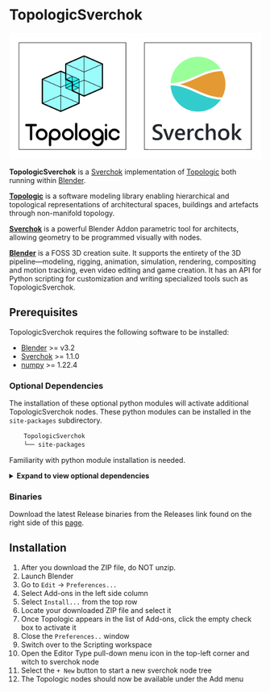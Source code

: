 # TopologicSverchok

![TopologicSververchok-logo](assets/TopologicSverchok-Logo-500x250.png)

**TopologicSverchok** is a [Sverchok](http://nortikin.github.io/sverchok/) implementation of [Topologic](https://topologic.app) both running within [Blender](https://www.blender.org/).

[**Topologic**](https://topologic.app/) is a software modeling library enabling hierarchical and topological representations of architectural spaces, buildings and artefacts through non-manifold topology. 

[**Sverchok**](http://nortikin.github.io/sverchok/) is a powerful Blender Addon parametric tool for architects, allowing geometry to be programmed visually with nodes. 

[**Blender**]() is a FOSS 3D creation suite. It supports the entirety of the 3D pipeline—modeling, rigging, animation, simulation, rendering, compositing and motion tracking, even video editing and game creation. It has an API for Python scripting for customization and writing specialized tools such as TopologicSverchok.

## Prerequisites

TopologicSverchok requires the following software to be installed:

* [Blender](https://www.blender.org/) >= v3.2
* [Sverchok](https://github.com/nortikin/sverchok/) >= 1.1.0
* [numpy](https://numpy.org/) >= 1.22.4

### Optional Dependencies

The installation of these optional python modules will activate additional TopologicSverchok nodes. These python modules can be installed in the `site-packages` subdirectory. 

```bash
    TopologicSverchok
    └── site-packages
```

Familiarity with python module installation is needed.

<details>
<summary>
<b>Expand to view optional dependencies</b>
</summary>

* [ifcopenshell](http://ifcopenshell.org/) (recommended that you install BlenderBIM](https://blenderbim.org/) and [Homemaker](https://github.com/brunopostle/homemaker-addon))
* [ipfshttpclient](https://pypi.org/project/ipfshttpclient/) >= 0.7.0
* [web3](https://web3py.readthedocs.io/en/stable/) >=5.30.0
* [openstudio](https://openstudio.net/) >= 3.4.0
* [lbt-ladybug](https://pypi.org/project/lbt-ladybug/) >= 0.25.161
* [lbt-honeybee](https://pypi.org/project/lbt-honeybee/) >= 0.6.12
* [honeybee-energy](https://pypi.org/project/honeybee-energy/) >= 1.91.49
* [json](https://docs.python.org/3/library/json.html) >= 2.0.9
* [py2neo](https://py2neo.org/) >= 2021.2.3
* [pyvisgraph](https://github.com/TaipanRex/pyvisgraph) >= 0.2.1
* [specklepy](https://github.com/specklesystems/specklepy) >= 2.7.6
* [pandas](https://pandas.pydata.org/) >= 1.4.2
* [scipy](https://scipy.org/) >= 1.8.1
* [dgl](https://github.com/dmlc/dgl) >= 0.8.2

</details>

### Binaries

Download the latest Release binaries from the Releases link found on the right side of this [page](https://github.com/wassimj/TopologicSverchok/releases).

## Installation

1. After you download the ZIP file, do NOT unzip.
1. Launch Blender
1. Go to `Edit` -> `Preferences...`
1. Select Add-ons in the left side column
1. Select `Install...` from the top row
1. Locate your downloaded ZIP file and select it
1. Once Topologic appears in the list of Add-ons, click the empty check box to activate it
1. Close the `Preferences..` window
1. Switch over to the Scripting workspace
1. Open the Editor Type pull-down menu icon in the top-left corner and witch to sverchok node
1. Select the `+ New` button to start a new sverchok node tree
1. The Topologic nodes should now be available under the Add menu
